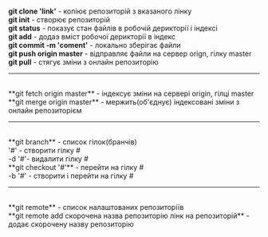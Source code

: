 
<br>**git clone 'link'** - копіює репозиторій з вказаного лінку
<br>**git init** - створює репозиторій
<br>**git status** - показує стан файлів в робочій дерикторії і індексі
<br>**git add** - додаэ вміст робочої дерикторії в індекс
<br>**git commit -m 'coment'** - локально зберігає файли
<br>**git push origin master** - відправляє файли на сервер orign, гілку master
<br>**git pull** - стягує зміни з онлайн репозиторію
<hr>
<br>**git fetch origin master** - індексує зміни на сервері origin, гілці master
<br>**git merge origin master** - мержить(об'єднує) індексовані зміни з онлайн репозиторієм
<hr>
<br>**git branch** - список гілок(бранчів)
<br>'#' - створити гілку #
<br>-d '#'- видалити гілку #
<br>**git checkout '#'** - перейти на гілку #
<br>-b '#' - створити і перейти на гілку #
<hr>
<br>**git remote** - список налаштованих репозиторіїв
<br>**git remote add скорочена назва репозиторію лінк на репозиторій** - додає скорочену назву репозиторію

